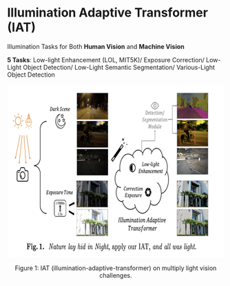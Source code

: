 # Illumination Adaptive Transformer (IAT)

Illumination Tasks for Both **Human Vision** and **Machine Vision**

**5 Tasks**: Low-light Enhancement (LOL, MIT5K)/ Exposure Correction/ Low-Light Object Detection/ Low-Light Semantic Segmentation/ Various-Light Object Detection

<!-- ![image](pics/WechatIMG416.png) -->
<div align="center">
  <img src="./pics/WechatIMG416.png" height="400">
</div>
<p align="center">
  Figure 1: IAT (illumination-adaptive-transformer) on multiply light vision challenges.
</p>

